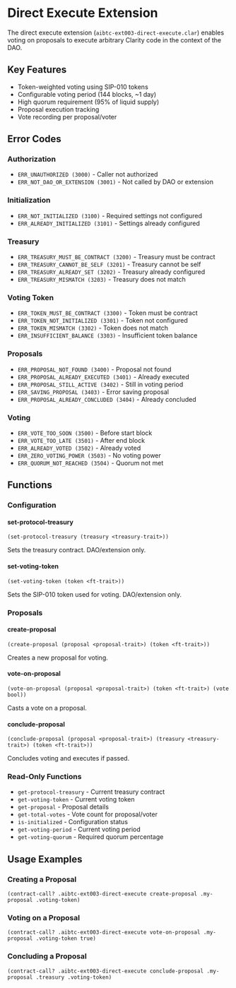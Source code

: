 # Direct Execute Extension

The direct execute extension (`aibtc-ext003-direct-execute.clar`) enables voting on proposals to execute arbitrary Clarity code in the context of the DAO.

## Key Features

- Token-weighted voting using SIP-010 tokens
- Configurable voting period (144 blocks, ~1 day)
- High quorum requirement (95% of liquid supply)
- Proposal execution tracking
- Vote recording per proposal/voter

## Error Codes

### Authorization
- `ERR_UNAUTHORIZED (3000)` - Caller not authorized
- `ERR_NOT_DAO_OR_EXTENSION (3001)` - Not called by DAO or extension

### Initialization
- `ERR_NOT_INITIALIZED (3100)` - Required settings not configured
- `ERR_ALREADY_INITIALIZED (3101)` - Settings already configured

### Treasury
- `ERR_TREASURY_MUST_BE_CONTRACT (3200)` - Treasury must be contract
- `ERR_TREASURY_CANNOT_BE_SELF (3201)` - Treasury cannot be self
- `ERR_TREASURY_ALREADY_SET (3202)` - Treasury already configured
- `ERR_TREASURY_MISMATCH (3203)` - Treasury does not match

### Voting Token
- `ERR_TOKEN_MUST_BE_CONTRACT (3300)` - Token must be contract
- `ERR_TOKEN_NOT_INITIALIZED (3301)` - Token not configured
- `ERR_TOKEN_MISMATCH (3302)` - Token does not match
- `ERR_INSUFFICIENT_BALANCE (3303)` - Insufficient token balance

### Proposals
- `ERR_PROPOSAL_NOT_FOUND (3400)` - Proposal not found
- `ERR_PROPOSAL_ALREADY_EXECUTED (3401)` - Already executed
- `ERR_PROPOSAL_STILL_ACTIVE (3402)` - Still in voting period
- `ERR_SAVING_PROPOSAL (3403)` - Error saving proposal
- `ERR_PROPOSAL_ALREADY_CONCLUDED (3404)` - Already concluded

### Voting
- `ERR_VOTE_TOO_SOON (3500)` - Before start block
- `ERR_VOTE_TOO_LATE (3501)` - After end block
- `ERR_ALREADY_VOTED (3502)` - Already voted
- `ERR_ZERO_VOTING_POWER (3503)` - No voting power
- `ERR_QUORUM_NOT_REACHED (3504)` - Quorum not met

## Functions

### Configuration

#### set-protocol-treasury
```clarity
(set-protocol-treasury (treasury <treasury-trait>))
```
Sets the treasury contract. DAO/extension only.

#### set-voting-token
```clarity
(set-voting-token (token <ft-trait>))
```
Sets the SIP-010 token used for voting. DAO/extension only.

### Proposals

#### create-proposal
```clarity
(create-proposal (proposal <proposal-trait>) (token <ft-trait>))
```
Creates a new proposal for voting.

#### vote-on-proposal
```clarity
(vote-on-proposal (proposal <proposal-trait>) (token <ft-trait>) (vote bool))
```
Casts a vote on a proposal.

#### conclude-proposal
```clarity
(conclude-proposal (proposal <proposal-trait>) (treasury <treasury-trait>) (token <ft-trait>))
```
Concludes voting and executes if passed.

### Read-Only Functions

- `get-protocol-treasury` - Current treasury contract
- `get-voting-token` - Current voting token
- `get-proposal` - Proposal details
- `get-total-votes` - Vote count for proposal/voter
- `is-initialized` - Configuration status
- `get-voting-period` - Current voting period
- `get-voting-quorum` - Required quorum percentage

## Usage Examples

### Creating a Proposal

```clarity
(contract-call? .aibtc-ext003-direct-execute create-proposal .my-proposal .voting-token)
```

### Voting on a Proposal

```clarity
(contract-call? .aibtc-ext003-direct-execute vote-on-proposal .my-proposal .voting-token true)
```

### Concluding a Proposal

```clarity
(contract-call? .aibtc-ext003-direct-execute conclude-proposal .my-proposal .treasury .voting-token)
```
